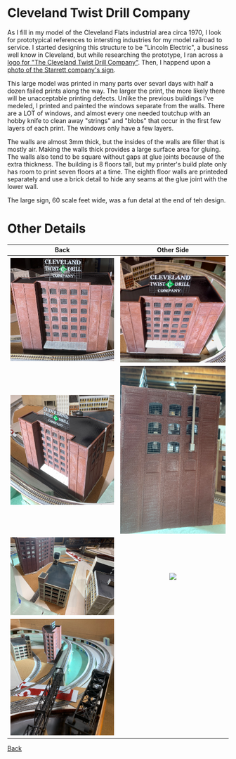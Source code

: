 # Cleveland Twist Drill Company

As I fill in my model of the Cleveland Flats industrial area circa 1970, I look for prototypical references to intersting industries for my model railroad to service. I started designing this structure to be "Lincoln Electric", a business well know in Cleveland, but while researching the prototype, I ran across a [logo for "The Cleveland Twist Drill Company"](https://946e583539399c301dc7-100ffa5b52865b8ec92e09e9de9f4d02.ssl.cf2.rackcdn.com/7221/243089.jpg). Then, I happend upon a [photo of the Starrett company's sign](https://upload.wikimedia.org/wikipedia/commons/thumb/8/80/Starrett_Tools%2C_Athol_MA.jpg/1920px-Starrett_Tools%2C_Athol_MA.jpg).

This large model was printed in many parts over sevarl days with half a dozen failed prints along the way. The larger the print, the more likely there will be unacceptable printing defects. Unlike the previous buildings I've medeled, I printed and painted the windows separate from the walls. There are a LOT of windows, and almost every one needed toutchup with an hobby knife to clean away "strings" and "blobs" that occur in the first few layers of each print. The windows only have a few layers.

The walls are almost 3mm thick, but the insides of the walls are filler that is mostly air. Making the walls thick provides a large surface area for gluing. The walls also tend to be square without gaps at glue joints because of the extra thickness. The building is 8 floors tall, but my printer's build plate only has room to print seven floors at a time. The eighth floor walls are printeded separately and use a brick detail to hide any seams at the glue joint with the lower wall.

The large sign, 60 scale feet wide, was a fun detal at the end of teh design.

# Other Details 

Back         |   Other Side                   
:----------------------------------:|:----------------------------------:
![](ctdc00.png)  |  ![](ctdc01.png)
![](ctdc02.png)  |  ![](ctdc03.png)
![](ctdc04.png)  |  ![](ctdc05.png)
![](ctdc06.png)  |  

[Back](https://nscale4by8.github.io/nscale4x8/)
